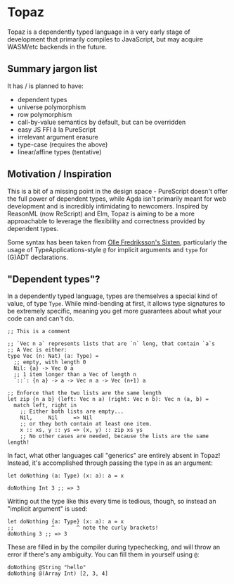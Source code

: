# Topaz

Topaz is a dependently typed language in a very early stage of development that
primarily compiles to JavaScript, but may acquire WASM/etc backends in the
future.

## Summary jargon list

It has / is planned to have:

- dependent types
- universe polymorphism
- row polymorphism
- call-by-value semantics by default, but can be overridden
- easy JS FFI à la PureScript
- irrelevant argument erasure
- type-case (requires the above)
- linear/affine types (tentative)

## Motivation / Inspiration

This is a bit of a missing point in the design space - PureScript doesn't offer
the full power of dependent types, while Agda isn't primarily meant for web
development and is incredibly intimidating to newcomers. Inspired by ReasonML
(now ReScript) and Elm, Topaz is aiming to be a more approachable to leverage
the flexibility and correctness provided by dependent types.

Some syntax has been taken from [Olle Fredriksson's
Sixten](https://github.com/ollef/sixten), particularly the usage of
TypeApplications-style `@` for implicit arguments and `type` for (G)ADT
declarations.

## "Dependent types"?

In a dependently typed language, types are themselves a special kind of value,
of type `Type`. While mind-bending at first, it allows type signatures to be
extremely specific, meaning you get more guarantees about what your code can and
can't do.

```
;; This is a comment

;; `Vec n a` represents lists that are `n` long, that contain `a`s
;; A Vec is either:
type Vec (n: Nat) (a: Type) =
  ;; empty, with length 0
  Nil: {a} -> Vec 0 a
  ;; 1 item longer than a Vec of length n
  `::`: {n a} -> a -> Vec n a -> Vec (n+1) a

;; Enforce that the two lists are the same length
let zip {n a b} (left: Vec n a) (right: Vec n b): Vec n (a, b) =
  match left, right in
    ;; Either both lists are empty...
    Nil,     Nil     => Nil
    ;; or they both contain at least one item.
    x :: xs, y :: ys => (x, y) :: zip xs ys
    ;; No other cases are needed, because the lists are the same length!
```

In fact, what other languages call "generics" are entirely absent in Topaz!
Instead, it's accomplished through passing the type in as an argument:

```
let doNothing (a: Type) (x: a): a = x

doNothing Int 3 ;; => 3
```

Writing out the type like this every time is tedious, though, so instead an
"implicit argument" is used:

```
let doNothing {a: Type} (x: a): a = x
;;            ^       ^ note the curly brackets!
doNothing 3 ;; => 3
```

These are filled in by the compiler during typechecking, and will throw an error
if there's any ambiguity. You can fill them in yourself using `@`:

```
doNothing @String "hello"
doNothing @(Array Int) [2, 3, 4]
```

